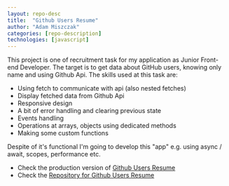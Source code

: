 ```yaml
---
layout: repo-desc
title:  "Github Users Resume"
author: "Adam Miszczak"
categories: [repo-description]
technologies: [javascript]
---
```


This project is one of recruitment task for my application as Junior Front-end Developer. The target is to get data about GitHub users, knowing only name and using Github Api. The skills used at this task are:


* Using fetch to communicate with api (also nested fetches)
* Display fetched data from Github Api
* Responsive design
* A bit of error handling and clearing previous state
* Events handling
* Operations at arrays, objects using dedicated methods
* Making some custom functions

Despite of it's functional I'm going to develop this "app" e.g. using async / await, scopes, performance etc. 

* Check the production version of [Github Users Resume](https://adammiszczak.github.io/recruitment-github-api-task/adam-miszczak-rekrutacja.html)
* Check the [Repository for Github Users Resume](https://github.com/Adammiszczak/recruitment-github-api-task)
